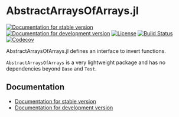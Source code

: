 # AbstractArraysOfArrays.jl

[![Documentation for stable version](https://img.shields.io/badge/docs-stable-blue.svg)](https://JuliaArrays.github.io/AbstractArraysOfArrays.jl/stable)
[![Documentation for development version](https://img.shields.io/badge/docs-dev-blue.svg)](https://JuliaArrays.github.io/AbstractArraysOfArrays.jl/dev)
[![License](http://img.shields.io/badge/license-MIT-brightgreen.svg?style=flat)](LICENSE.md)
[![Build Status](https://github.com/JuliaArrays/AbstractArraysOfArrays.jl/workflows/CI/badge.svg?branch=master)](https://github.com/JuliaArrays/AbstractArraysOfArrays.jl/actions?query=workflow%3ACI)
[![Codecov](https://codecov.io/gh/JuliaArrays/AbstractArraysOfArrays.jl/branch/master/graph/badge.svg)](https://codecov.io/gh/JuliaArrays/AbstractArraysOfArrays.jl)


AbstractArraysOfArrays.jl defines an interface to invert functions.

`AbstractArraysOfArrays` is a very lightweight package and has no dependencies
beyond `Base` and `Test`.

## Documentation

* [Documentation for stable version](https://JuliaArrays.github.io/AbstractArraysOfArrays.jl/stable)
* [Documentation for development version](https://JuliaArrays.github.io/AbstractArraysOfArrays.jl/dev)

